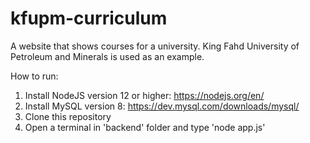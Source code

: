 # kfupm-curriculum
A website that shows courses for a university. King Fahd University of Petroleum and Minerals is used as an example.

How to run:

1. Install NodeJS version 12 or higher: https://nodejs.org/en/
2. Install MySQL version 8: https://dev.mysql.com/downloads/mysql/
3. Clone this repository
4. Open a terminal in 'backend' folder and type 'node app.js'
